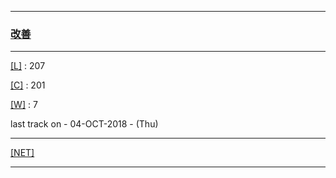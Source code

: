 
---

### [改善](https://en.wikipedia.org/wiki/Kaizen)

---

[[L]](https://github.com/ttltrk/ELSE/blob/master/LAN/ENG/LAN.MD) : 207

[[C]](https://github.com/ttltrk/PRG/blob/master/CODING.MD) : 201

[[W]](https://github.com/ttltrk/ELSE/blob/master/PWR/PWR.MD) : 7

last track on - 04-OCT-2018 - (Thu)

---

[[NET]](http://ttltrk.net/)

---
